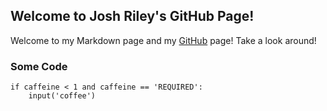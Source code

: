 ## Welcome to Josh Riley's GitHub Page!

Welcome to my Markdown page and my [GitHub](https://github.com/JoshRiley) page! Take a look around!

### Some Code
```
if caffeine < 1 and caffeine == 'REQUIRED':
	input('coffee')

```